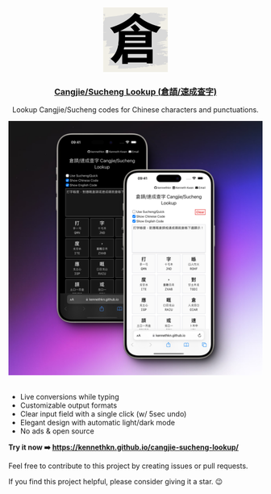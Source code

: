 <div align="center">
  <img src="favicon.ico" width="128" height="128" alt="App Icon" />
  <h3>
    <a href="https://kennethkn.github.io/cangjie-sucheng-lookup/">
      Cangjie/Sucheng Lookup (倉頡/速成查字)
    </a>
  </h3>
  <p>
    Lookup Cangjie/Sucheng codes for Chinese characters and punctuations.
  </p>
  <img src="mockup.jpeg" alt="App Preview (Dark)" width="" />
</div>

<br>

- Live conversions while typing
- Customizable output formats
- Clear input field with a single click (w/ 5sec undo)
- Elegant design with automatic light/dark mode
- No ads & open source

**Try it now :arrow_right: <https://kennethkn.github.io/cangjie-sucheng-lookup/>**

Feel free to contribute to this project by creating issues or pull requests.

If you find this project helpful, please consider giving it a star. :wink:
